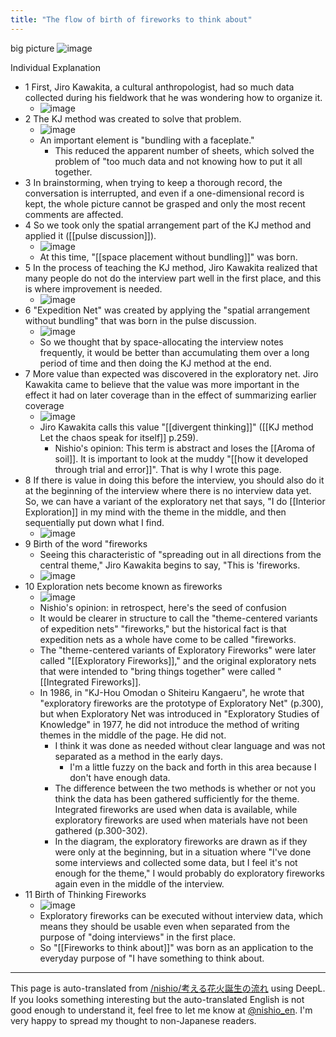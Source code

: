```yaml
---
title: "The flow of birth of fireworks to think about"
---
```


big picture
![image](https://gyazo.com/60f545eab8a3195746b378a86366eeb2/thumb/1000)

Individual Explanation
- 1 First, Jiro Kawakita, a cultural anthropologist, had so much data collected during his fieldwork that he was wondering how to organize it.
    - ![image](https://gyazo.com/7f7a075623bcb7b686e59be29639b164/thumb/1000)
- 2 The KJ method was created to solve that problem.
    - ![image](https://gyazo.com/c4d704d4ad32486e568b5ce14333514e/thumb/1000)
    - An important element is "bundling with a faceplate."
        - This reduced the apparent number of sheets, which solved the problem of "too much data and not knowing how to put it all together.
- 3 In brainstorming, when trying to keep a thorough record, the conversation is interrupted, and even if a one-dimensional record is kept, the whole picture cannot be grasped and only the most recent comments are affected.
- 4 So we took only the spatial arrangement part of the KJ method and applied it ([[pulse discussion]]).
    - ![image](https://gyazo.com/45913846f6fd8dff2a0ccb90fa38556f/thumb/1000)
    - At this time, "[[space placement without bundling]]" was born.
- 5 In the process of teaching the KJ method, Jiro Kawakita realized that many people do not do the interview part well in the first place, and this is where improvement is needed.
    - ![image](https://gyazo.com/c92f9c9aff0f0171fb94f6a4e5ed126c/thumb/1000)
- 6 "Expedition Net" was created by applying the "spatial arrangement without bundling" that was born in the pulse discussion.
    - ![image](https://gyazo.com/18f49e702fda0d59991f330d20dee90e/thumb/1000)
    - So we thought that by space-allocating the interview notes frequently, it would be better than accumulating them over a long period of time and then doing the KJ method at the end.
- 7 More value than expected was discovered in the exploratory net. Jiro Kawakita came to believe that the value was more important in the effect it had on later coverage than in the effect of summarizing earlier coverage
    - ![image](https://gyazo.com/008f2343318d17680d5a4a1cdbc2d6f0/thumb/1000)
    - Jiro Kawakita calls this value "[[divergent thinking]]" ([[KJ method Let the chaos speak for itself]] p.259).
        - Nishio's opinion: This term is abstract and loses the [[Aroma of soil]]. It is important to look at the muddy "[[how it developed through trial and error]]". That is why I wrote this page.
- 8 If there is value in doing this before the interview, you should also do it at the beginning of the interview where there is no interview data yet. So, we can have a variant of the exploratory net that says, "I do [[Interior Exploration]] in my mind with the theme in the middle, and then sequentially put down what I find.
    - ![image](https://gyazo.com/dca3dda68d8cb87958f0a415b57994d8/thumb/1000)
- 9 Birth of the word "fireworks
    - Seeing this characteristic of "spreading out in all directions from the central theme," Jiro Kawakita begins to say, "This is 'fireworks.
    - ![image](https://gyazo.com/bcf8647f2ea60c041e41abaa9a699ba8/thumb/1000)
- 10 Exploration nets become known as fireworks
    - ![image](https://gyazo.com/77425150a1f8357e4396a9dc10bb08e7/thumb/1000)
    - Nishio's opinion: in retrospect, here's the seed of confusion
    - It would be clearer in structure to call the "theme-centered variants of expedition nets" "fireworks," but the historical fact is that expedition nets as a whole have come to be called "fireworks.
    - The "theme-centered variants of Exploratory Fireworks" were later called "[[Exploratory Fireworks]]," and the original exploratory nets that were intended to "bring things together" were called "[[Integrated Fireworks]].
    - In 1986, in "KJ-Hou Omodan o Shiteiru Kangaeru", he wrote that "exploratory fireworks are the prototype of Exploratory Net" (p.300), but when Exploratory Net was introduced in "Exploratory Studies of Knowledge" in 1977, he did not introduce the method of writing themes in the middle of the page. He did not.
        - I think it was done as needed without clear language and was not separated as a method in the early days.
            - I'm a little fuzzy on the back and forth in this area because I don't have enough data.
        - The difference between the two methods is whether or not you think the data has been gathered sufficiently for the theme. Integrated fireworks are used when data is available, while exploratory fireworks are used when materials have not been gathered (p.300-302).
        - In the diagram, the exploratory fireworks are drawn as if they were only at the beginning, but in a situation where "I've done some interviews and collected some data, but I feel it's not enough for the theme," I would probably do exploratory fireworks again even in the middle of the interview.
- 11 Birth of Thinking Fireworks
    - ![image](https://gyazo.com/269a7177b9db7ca47e7128d893ceb889/thumb/1000)
    - Exploratory fireworks can be executed without interview data, which means they should be usable even when separated from the purpose of "doing interviews" in the first place.
    - So "[[Fireworks to think about]]" was born as an application to the everyday purpose of "I have something to think about.

---
This page is auto-translated from [/nishio/考える花火誕生の流れ](https://scrapbox.io/nishio/考える花火誕生の流れ) using DeepL. If you looks something interesting but the auto-translated English is not good enough to understand it, feel free to let me know at [@nishio_en](https://twitter.com/nishio_en). I'm very happy to spread my thought to non-Japanese readers.